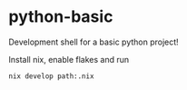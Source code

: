 # python-basic

Development shell for a basic python project!

Install nix, enable flakes and run

```bash
nix develop path:.nix
```
```
```
